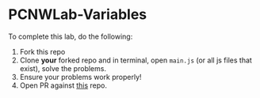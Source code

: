 # PCNWLab-Variables

To complete this lab, do the following:

1. Fork this repo
2. Clone **your** forked repo and in terminal, open `main.js` (or all js files that exist), solve the problems.
3. Ensure your problems work properly!
4. Open PR against [this](https://github.com/mottaquikarim/PCNWLab-Variable) repo.
